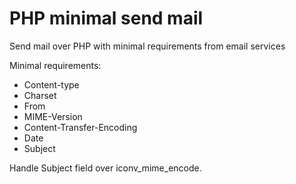 # PHP minimal send mail
Send mail over PHP with minimal requirements from email services

Minimal requirements:
* Content-type
* Charset
* From
* MIME-Version
* Content-Transfer-Encoding
* Date
* Subject

Handle Subject field over iconv_mime_encode.